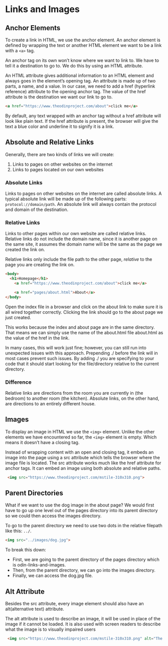 # Links and Images

## Anchor Elements
To create a link in HTML, we use the anchor element. An anchor element is defined by wrapping the text or another HTML element we want to be a link with a `<a>` tag.

An anchor tag on its own won’t know where we want to link to. We have to tell it a destination to go to. We do this by using an HTML attribute.

An HTML attribute gives additional information to an HTML element and always goes in the element’s opening tag. An attribute is made up of two parts, a name, and a value. In our case, we need to add a href (hyperlink reference) attribute to the opening anchor tag. The value of the href attribute is the destination we want our link to go to.
```HTML
<a href="https://www.theodinproject.com/about">click me</a>
```
By default, any text wrapped with an anchor tag without a href attribute will look like plain text. If the href attribute is present, the browser will give the text a blue color and underline it to signify it is a link.

## Absolute and Relative Links
Generally, there are two kinds of links we will create:

1. Links to pages on other websites on the internet
2. Links to pages located on our own websites

### Absolute Links
Links to pages on other websites on the internet are called absolute links. A typical absolute link will be made up of the following parts: `protocol://domain/path`. An absolute link will always contain the protocol and domain of the destination.

### Relative Links
Links to other pages within our own website are called relative links. Relative links do not include the domain name, since it is another page on the same site, it assumes the domain name will be the same as the page we created the link on.

Relative links only include the file path to the other page, *relative* to the page you are creating the link on.
```HTML
<body>
  <h1>Homepage</h1>
	<a href="https://www.theodinproject.com/about">click me</a>

	<a href="pages/about.html">About</a>
</body>
```
Open the index file in a browser and click on the about link to make sure it is all wired together correctly. Clicking the link should go to the about page we just created.

This works because the index and about page are in the same directory. That means we can simply use the name of the about.html file about.html as the value of the href in the link.

In many cases, this will work just fine; however, you can still run into unexpected issues with this approach. Prepending ./ before the link will in most cases prevent such issues. By adding ./ you are specifying to your code that it should start looking for the file/directory relative to the current directory.

### Difference
 Relative links are directions from the room you are currently in (the bedroom) to another room (the kitchen). Absolute links, on the other hand, are directions to an entirely different house.

 ## Images
 To display an image in HTML we use the `<img>` element. Unlike the other elements we have encountered so far, the `<img>` element is empty. Which means it doesn’t have a closing tag.

Instead of wrapping content with an open and closing tag, it embeds an image into the page using a src attribute which tells the browser where the image file is located. The src attribute works much like the href attribute for anchor tags. It can embed an image using both absolute and relative paths.
```HTML
 <img src="https://www.theodinproject.com/mstile-310x310.png">
 ```

 ## Parent Directories

 What if we want to use the dog image in the about page? We would first have to go up one level out of the pages directory into its parent directory so we could then access the images directory.

 To go to the parent directory we need to use two dots in the relative filepath like this: `../`.
 ```HTML
 <img src="../images/dog.jpg">
 ```
 To break this down:

- First, we are going to the parent directory of the pages directory which is odin-links-and-images.
- Then, from the parent directory, we can go into the images directory.
- Finally, we can access the dog.jpg file.

## Alt Attribute
Besides the src attribute, every image element should also have an alt(alternative text) attribute.

The alt attribute is used to describe an image, it will be used in place of the image if it cannot be loaded. It is also used with screen readers to describe what the image is to visually impaired users
```HTML
 <img src="https://www.theodinproject.com/mstile-310x310.png" alt="The Odin Project Logo">
```
